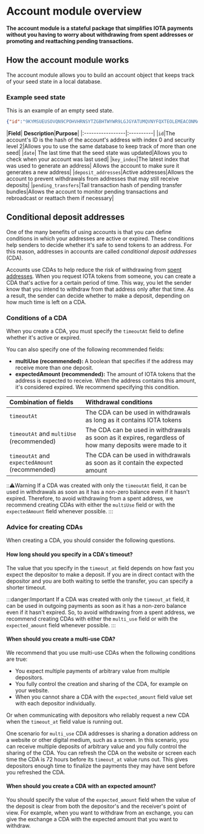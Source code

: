 # Account module overview

**The account module is a stateful package that simplifies IOTA payments without you having to worry about withdrawing from spent addresses or promoting and reattaching pending transactions.**

## How the account module works

The account module allows you to build an account object that keeps track of your seed state in a local database.

### Example seed state

This is an example of an empty seed state. 

```json
{"id":"9KYMSUEUSOVQN9CPOHVHRNSYTZGBHTWYWR9LGJGYATUMQVNYFQXTEOLEMEACONMAR9AELKPVRCMGQ9MMD","date":"2019-11-22T12:50:35.7053709Z","key_index":0,"deposit_addresses":{},"pending_transfers":{}}
```

|**Field**| **Description**|**Purpose**|
|:-----------------|:----------|
|`id`|The account's ID is the hash of the account's address with index 0 and security level 2|Allows you to use the same database to keep track of more than one seed|
|`date`| The last time that the seed state was updated|Allows you to check when your account was last used|
|`key_index`|The latest index that was used to generate an address| Allows the account to make sure it generates a new address|
|`deposit_addresses`|Active addresses|Allows the account to prevent withdrawals from addresses that may still receive deposits|
|`pending_transfers`|Tail transaction hash of pending transfer bundles|Allows the account to monitor pending transactions and rebroadcast or reattach them if necessary|

## Conditional deposit addresses

One of the many benefits of using accounts is that you can define conditions in which your addresses are active or expired. These conditions help senders to decide whether it's safe to send tokens to an address. For this reason, addresses in accounts are called _conditional deposit addresses_ (CDA).

Accounts use CDAs to help reduce the risk of withdrawing from [spent addresses](root://getting-started/0.1/clients/addresses.md#spent-addresses). When you request IOTA tokens from someone, you can create a CDA that's active for a certain period of time. This way, you let the sender know that you intend to withdraw from that address only after that time. As a result, the sender can decide whether to make a deposit, depending on how much time is left on a CDA.

### Conditions of a CDA

When you create a CDA, you must specify the `timeoutAt` field to define whether it's active or expired.

You can also specify one of the following recommended fields:

- **multiUse (recommended):** A boolean that specifies if the address may receive more than one deposit.
- **expectedAmount (recommended):** The amount of IOTA tokens that the address is expected to receive. When the address contains this amount, it's considered expired. We recommend specifying this condition.

|  **Combination of fields** | **Withdrawal conditions**
| :----------| :----------|
|`timeoutAt` |The CDA can be used in withdrawals as long as it contains IOTA tokens|
|`timeoutAt` and `multiUse` (recommended) |The CDA can be used in withdrawals as soon as it expires, regardless of how many deposits were made to it|
|`timeoutAt` and `expectedAmount` (recommended) | The CDA can be used in withdrawals as soon as it contain the expected amount|

:::warning:Warning
If a CDA was created with only the `timeoutAt` field, it can be used in withdrawals as soon as it has a non-zero balance even if it hasn't expired. Therefore, to avoid withdrawing from a spent address, we recommend creating CDAs with either the `multiUse` field or with the `expectedAmount` field whenever possible.
:::

### Advice for creating CDAs

When creating a CDA, you should consider the following questions.

#### How long should you specify in a CDA's timeout?

The value that you specify in the `timeout_at` field depends on how fast you expect the depositor to make a deposit. If you are in direct contact with the depositor and you are both waiting to settle the transfer, you can specify a shorter timeout.

:::danger:Important
If a CDA was created with only the `timeout_at` field, it can be used in outgoing payments as soon as it has a non-zero balance even if it hasn't expired. So, to avoid withdrawing from a spent address, we recommend creating CDAs with either the `multi_use` field or with the `expected_amount` field whenever possible.
:::

#### When should you create a multi-use CDA?

We recommend that you use multi-use CDAs when the following conditions are true:

- You expect multiple payments of arbitrary value from multiple depositors.
- You fully control the creation and sharing of the CDA, for example on your website.
- When you cannot share a CDA with the `expected_amount` field value set with each depositor individually.

Or when communicating with depositors who reliably request a new CDA when the `timeout_at` field value is running out.

One scenario for `multi_use` CDA addresses is sharing a donation address on a website or other digital medium, such as a screen. In this scenario, you can receive multiple deposits of arbitrary value and you fully control the sharing of the CDA. You can refresh the CDA on the website or screen each time the CDA is 72 hours before its `timeout_at` value runs out. This gives depositors enough time to finalize the payments they may have sent before you refreshed the CDA.

#### When should you create a CDA with an expected amount?

You should specify the value of the `expected_amount` field when the value of the deposit is clear from both the depositor's and the receiver's point of view. For example, when you want to withdraw from an exchange, you can give the exchange a CDA with the expected amount that you want to withdraw.